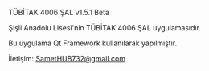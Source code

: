 ﻿TÜBİTAK 4006 ŞAL v1.5.1 Beta



Şişli Anadolu Lisesi'nin TÜBİTAK 4006 ŞAL uygulamasıdır.





Bu uygulama Qt Framework kullanılarak yapılmıştır.



İletişim: SametHUB732@gmail.com
